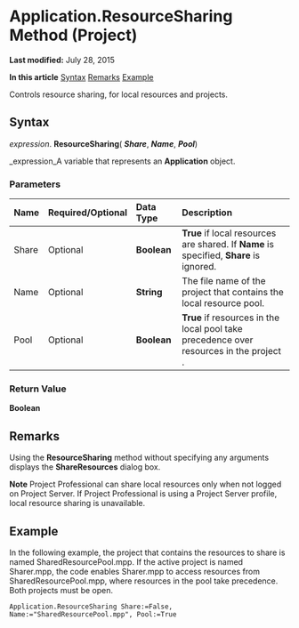 
# Application.ResourceSharing Method (Project)

 **Last modified:** July 28, 2015

 **In this article**
 [Syntax](#sectionSection0)
 [Remarks](#sectionSection1)
 [Example](#sectionSection2)


Controls resource sharing, for local resources and projects.


## Syntax
<a name="sectionSection0"> </a>

 _expression_. **ResourceSharing**( **_Share_**,  **_Name_**,  **_Pool_**)

 _expression_A variable that represents an  **Application** object.


### Parameters



|**Name**|**Required/Optional**|**Data Type**|**Description**|
|:-----|:-----|:-----|:-----|
|Share|Optional| **Boolean**| **True** if local resources are shared. If **Name** is specified, **Share** is ignored.|
|Name|Optional| **String**|The file name of the project that contains the local resource pool.|
|Pool|Optional| **Boolean**| **True** if resources in the local pool take precedence over resources in the project .|

### Return Value

 **Boolean**


## Remarks
<a name="sectionSection1"> </a>

Using the  **ResourceSharing** method without specifying any arguments displays the **ShareResources** dialog box.


 **Note**  Project Professional can share local resources only when not logged on Project Server. If Project Professional is using a Project Server profile, local resource sharing is unavailable.


## Example
<a name="sectionSection2"> </a>

In the following example, the project that contains the resources to share is named SharedResourcePool.mpp. If the active project is named Sharer.mpp, the code enables Sharer.mpp to access resources from SharedResourcePool.mpp, where resources in the pool take precedence. Both projects must be open.


```
Application.ResourceSharing Share:=False, Name:="SharedResourcePool.mpp", Pool:=True
```

